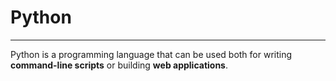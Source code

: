 # Python
___
Python is a programming language that can be used both for writing **command-line scripts** or building **web applications**.
